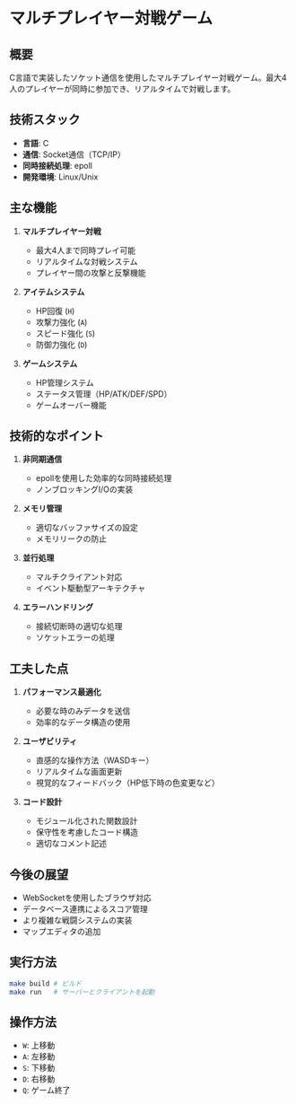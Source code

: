 # マルチプレイヤー対戦ゲーム

## 概要

C言語で実装したソケット通信を使用したマルチプレイヤー対戦ゲーム。最大4人のプレイヤーが同時に参加でき、リアルタイムで対戦します。

## 技術スタック

- **言語**: C
- **通信**: Socket通信（TCP/IP）
- **同時接続処理**: epoll
- **開発環境**: Linux/Unix

## 主な機能

1. **マルチプレイヤー対戦**
   - 最大4人まで同時プレイ可能
   - リアルタイムな対戦システム
   - プレイヤー間の攻撃と反撃機能

2. **アイテムシステム**
   - HP回復 (`H`)
   - 攻撃力強化 (`A`)
   - スピード強化 (`S`)
   - 防御力強化 (`D`)

3. **ゲームシステム**
   - HP管理システム
   - ステータス管理（HP/ATK/DEF/SPD）
   - ゲームオーバー機能

## 技術的なポイント

1. **非同期通信**
   - epollを使用した効率的な同時接続処理
   - ノンブロッキングI/Oの実装

2. **メモリ管理**
   - 適切なバッファサイズの設定
   - メモリリークの防止

3. **並行処理**
   - マルチクライアント対応
   - イベント駆動型アーキテクチャ

4. **エラーハンドリング**
   - 接続切断時の適切な処理
   - ソケットエラーの処理

## 工夫した点

1. **パフォーマンス最適化**
   - 必要な時のみデータを送信
   - 効率的なデータ構造の使用

2. **ユーザビリティ**
   - 直感的な操作方法（WASDキー）
   - リアルタイムな画面更新
   - 視覚的なフィードバック（HP低下時の色変更など）

3. **コード設計**
   - モジュール化された関数設計
   - 保守性を考慮したコード構造
   - 適切なコメント記述

## 今後の展望

- WebSocketを使用したブラウザ対応
- データベース連携によるスコア管理
- より複雑な戦闘システムの実装
- マップエディタの追加

## 実行方法

```bash
make build # ビルド
make run   # サーバーとクライアントを起動
```

## 操作方法

- `W`: 上移動
- `A`: 左移動
- `S`: 下移動
- `D`: 右移動
- `Q`: ゲーム終了
